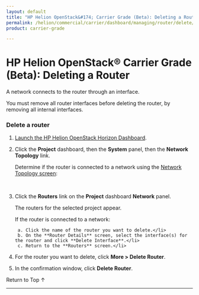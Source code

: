 ```yaml
---
layout: default
title: "HP Helion OpenStack&#174; Carrier Grade (Beta): Deleting a Router"
permalink: /helion/commercial/carrier/dashboard/managing/router/delete/
product: carrier-grade

---
```

<!--UNDER REVISION-->

<script>

function PageRefresh {
onLoad="window.refresh"
}

PageRefresh();

</script>

<!-- <p style="font-size: small;"> <a href="/helion/commercial/carrier/ga1/install/">&#9664; PREV</a> | <a href="/helion/commercial/carrier/ga1/install-overview/">&#9650; UP</a> | <a href="/helion/commercial/carrier/ga1/">NEXT &#9654;</a></p> -->

# HP Helion OpenStack&#174; Carrier Grade (Beta): Deleting a Router

A network connects to the router through an interface.

You must remove all router interfaces before deleting the router, by removing all internal interfaces.

### Delete a router ###

1. [Launch the HP Helion OpenStack Horizon Dashboard](/helion/openstack/carrier/dashboard/login/).

2. Click the **Project** dashboard, then the **System** panel, then the **Network Topology** link.

	Determine if the router is connected to a network using the [Network Topology screen](/helion/commercial/carrier/dashboard/managing/network/viewing/):

	<br /><img src="NetworkConnections.png"  alt="" />

3. Click the **Routers** link on the **Project** dashboard **Network** panel.

	The routers for the selected project appear. 

	If the router is connected to a network:

		a. Click the name of the router you want to delete.</li>
		b. On the **Router Details** screen, select the interface(s) for the router and click **Delete Interface**.</li>
		c. Return to the **Routers** screen.</li>

4. For the router you want to delete, click **More &gt; Delete Router**.

5. In the confirmation window, click **Delete Router**.

<a href="#top" style="padding:14px 0px 14px 0px; text-decoration: none;"> Return to Top &#8593; </a>


----
